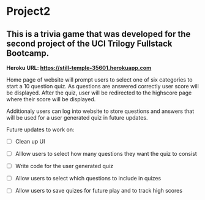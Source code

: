 # Project2  

## This is a trivia game that was developed for the second project of the UCI Trilogy Fullstack Bootcamp.

**Heroku URL: https://still-temple-35601.herokuapp.com**

Home page of website will prompt users to select one of six categories to start a 10 question quiz. As questions are answered correctly user score will be displayed. After the quiz, user will be redirected to the highscore page where their score will be displayed.

Additionaly users can log into website to store questions and answers that will be used for a user generated quiz in future updates.

Future updates to work on:

- [ ] Clean up UI
- [ ] Alllow users to select how many questions they want the quiz to consist 
- [ ] Write code for the user generated quiz
- [ ] Allow users to select which questions to include in quizes
- [ ] Allow users to save quizes for future play and to track high scores

